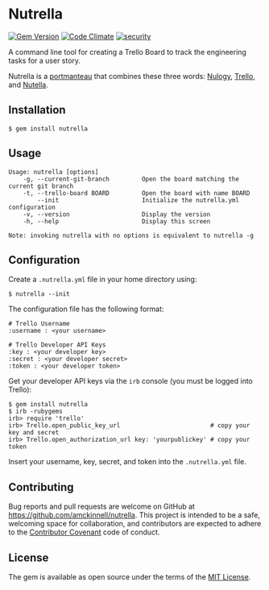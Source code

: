 # Nutrella

[![Gem Version](https://badge.fury.io/rb/nutrella.svg)](https://badge.fury.io/rb/nutrella)
[![Code Climate](https://codeclimate.com/github/amckinnell/nutrella/badges/gpa.svg)](https://codeclimate.com/github/amckinnell/nutrella)
[![security](https://hakiri.io/github/amckinnell/nutrella/master.svg)](https://hakiri.io/github/amckinnell/nutrella/master)

A command line tool for creating a Trello Board to track the engineering tasks for a user story.

Nutrella is a [portmanteau](https://en.wikipedia.org/wiki/Portmanteau) that combines these three words:
[Nulogy](http://nulogy.com/), [Trello](http://trello.com/), and [Nutella](http://www.nutella.com/).


## Installation

    $ gem install nutrella


## Usage

    Usage: nutrella [options]
        -g, --current-git-branch         Open the board matching the current git branch
        -t, --trello-board BOARD         Open the board with name BOARD
            --init                       Initialize the nutrella.yml configuration
        -v, --version                    Display the version
        -h, --help                       Display this screen

    Note: invoking nutrella with no options is equivalent to nutrella -g


## Configuration

Create a `.nutrella.yml` file in your home directory using:

    $ nutrella --init

The configuration file has the following format:

    # Trello Username
    :username : <your username>

    # Trello Developer API Keys
    :key : <your developer key>
    :secret : <your developer secret>
    :token : <your developer token>

Get your developer API keys via the `irb` console (you must be logged into Trello):

    $ gem install nutrella
    $ irb -rubygems
    irb> require 'trello'
    irb> Trello.open_public_key_url                         # copy your key and secret
    irb> Trello.open_authorization_url key: 'yourpublickey' # copy your token

Insert your username, key, secret, and token into the `.nutrella.yml` file.


## Contributing

Bug reports and pull requests are welcome on GitHub at https://github.com/amckinnell/nutrella.
This project is intended to be a safe, welcoming space for collaboration, and contributors are
expected to adhere to the [Contributor Covenant](http://contributor-covenant.org) code of conduct.


## License

The gem is available as open source under the terms of the [MIT License](http://opensource.org/licenses/MIT).
